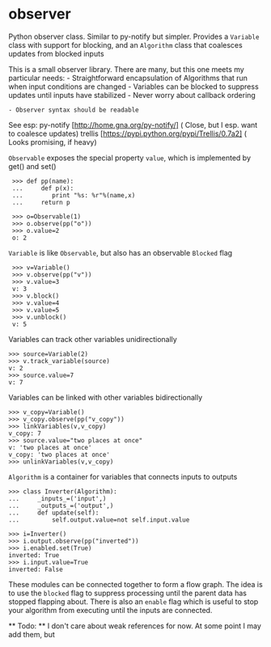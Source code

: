 observer
========

Python observer class. Similar to py-notify but simpler. Provides a `Variable` class with support for blocking, and an `Algorithm` class that coalesces updates from blocked inputs

This is a small observer library. There are many, but this one meets my particular needs:
    - Straightforward encapsulation of Algorithms that run when input conditions are changed
    - Variables can be blocked to suppress updates until inputs have stabilized
        - Never worry about callback ordering

    - Observer syntax should be readable

See esp: 
    py-notify   [http://home.gna.org/py-notify/]               ( Close, but I esp. want to coalesce updates)
    trellis     [https://pypi.python.org/pypi/Trellis/0.7a2]   ( Looks promising, if heavy)


`Observable` exposes the special property `value`, which is implemented by get() and set()

     >>> def pp(name):
     ...     def p(x):
     ...        print "%s: %r"%(name,x)
     ...     return p

     >>> o=Observable(1)
     >>> o.observe(pp("o"))
     >>> o.value=2
     o: 2

`Variable` is like `Observable`, but also has an observable `Blocked` flag
 
     >>> v=Variable()
     >>> v.observe(pp("v"))
     >>> v.value=3
     v: 3
     >>> v.block()
     >>> v.value=4
     >>> v.value=5
     >>> v.unblock()
     v: 5

Variables can track other variables unidirectionally

    >>> source=Variable(2)
    >>> v.track_variable(source)
    v: 2
    >>> source.value=7
    v: 7

Variables can be linked with other variables bidirectionally

    >>> v_copy=Variable()
    >>> v_copy.observe(pp("v_copy"))
    >>> linkVariables(v,v_copy)
    v_copy: 7
    >>> source.value="two places at once"
    v: 'two places at once'
    v_copy: 'two places at once'
    >>> unlinkVariables(v,v_copy)


`Algorithm` is a container for variables that connects inputs to outputs

    >>> class Inverter(Algorithm):
    ...     _inputs_=('input',)
    ...     _outputs_=('output',)
    ...     def update(self):
    ...         self.output.value=not self.input.value
     
    >>> i=Inverter()
    >>> i.output.observe(pp("inverted"))
    >>> i.enabled.set(True)
    inverted: True
    >>> i.input.value=True
    inverted: False
 
These modules can be connected together to form a flow graph. The idea is to
use the `blocked` flag to suppress processing until the parent data has stopped
flapping about. There is also an `enable` flag which is useful to stop your
algorithm from executing until the inputs are connected.

** Todo: ** I don't care about weak references for now. At some point I may add them, but 

